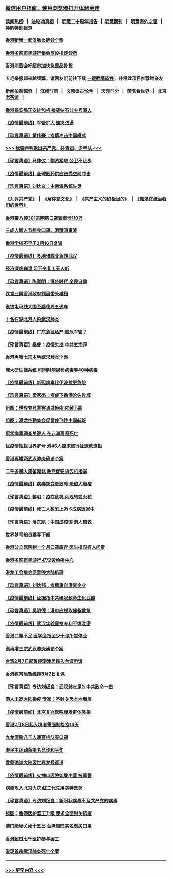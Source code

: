 ### [微信用户指南，使用浏览器打开体验更佳](https://github.com/gfw-breaker/banned-news1/blob/master/indexes/wechat-guide.md?t=0)
#### [禁闻热榜](热点新闻.md?t=0)  &nbsp;&nbsp;|&nbsp;&nbsp; [法轮功真相](https://github.com/gfw-breaker/truth/blob/master/README.md?t=0) &nbsp;&nbsp;|&nbsp;&nbsp; [明慧二十周年报告](https://github.com/gfw-breaker/mh-reports/blob/master/README.md?t=0) &nbsp;&nbsp;|&nbsp;&nbsp;[明慧期刊](https://github.com/gfw-breaker/mh-qikan) &nbsp;&nbsp;|&nbsp;&nbsp; [明慧海外之窗](https://github.com/gfw-breaker/mh-news/blob/master/README.md?t=0) &nbsp;&nbsp;|&nbsp;&nbsp; [神韵特别报道](https://github.com/gfw-breaker/mh-news/blob/master/shenyun.md?t=0)
#### [香港新增一武汉肺炎确诊个案](../pages/nsc415/n11874044.md?t=02172103) 
#### [香港多区市民游行集会反设指定诊所](../pages/nsc415/n11874017.md?t=02172103) 
#### [香港消委会吁超市加快急需品补货](../pages/nsc415/n11874003.md?t=02172103) 
#### 五毛举报越来越频繁，请网友们前往下载 [一键翻墙软件](https://github.com/gfw-breaker/ssr-accounts)，并将此项目推荐给亲友
#### [新闻拍案惊奇](https://github.com/gfw-breaker/banned-news1/blob/master/pages/link4.md) &nbsp;&nbsp;|&nbsp;&nbsp; [江峰时刻](https://github.com/gfw-breaker/banned-news1/blob/master/pages/link4.md) &nbsp;&nbsp;|&nbsp;&nbsp; [文昭谈古论今](https://github.com/gfw-breaker/banned-news1/blob/master/pages/link4.md) &nbsp;&nbsp;|&nbsp;&nbsp; [天亮时分](https://github.com/gfw-breaker/banned-news1/blob/master/pages/link4.md) &nbsp;&nbsp;|&nbsp;&nbsp; [萧茗看世界](https://github.com/gfw-breaker/banned-news1/blob/master/pages/link4.md) &nbsp;&nbsp;|&nbsp;&nbsp; [北京老茶馆](https://github.com/gfw-breaker/banned-news1/blob/master/pages/link4.md) &nbsp;&nbsp;|&nbsp;&nbsp; 
#### [香港保安局正安排包机 接载钻石公主号港人](../pages/nsc415/n11873932.md?t=02172103) 
#### [【疫情最前线】军管扩大 蝗灾进逼](../pages/nsc415/n11873780.md?t=02172103) 
#### [【珍言真语】黄伟豪：疫情冲击中国模式](../pages/nsc415/n11873482.md?t=02172103) 
#### [>>> 我要声明退出共产党、共青团、少年队 <<<](https://github.com/begood0513/goodnews/blob/master/quit/letter.md) 
#### [【珍言真语】马仲仪：物资紧缺 公卫不让步](../pages/nsc415/n11872315.md?t=02172103) 
#### [【疫情最前线】全球医药供应链受空前冲击](../pages/nsc415/n11869614.md?t=02172103) 
#### [【珍言真语】刘达文：中南海系统失灵](../pages/nsc415/n11869465.md?t=02172103) 
#### [《九评共产党》](https://github.com/begood0513/9ping.md/blob/master/README.md) &nbsp;|&nbsp; [《解体党文化》](../../../../jtdwh.md/blob/master/README.md)  &nbsp;|&nbsp; [《共产主义的终极目的》](../../../../gczydzjmd.md/blob/master/README.md) &nbsp;|&nbsp; [《魔鬼在统治我们的世界》](../../../../mgztzwmdsj.md/blob/master/README.md) 
#### [香港警方接301宗网购口罩骗案涉110万](../pages/nsc415/n11867572.md?t=02172103) 
#### [三成人情人节想收口罩、酒精消毒液](../pages/nsc415/n11867523.md?t=02172103) 
#### [香港学校不早于3月16日复课](../pages/nsc415/n11867498.md?t=02172103) 
#### [【疫情最前线】多地殡葬业急援武汉](../pages/nsc415/n11866914.md?t=02172103) 
#### [经济濒临崩溃 习下令复工无人听](../pages/nsc415/n11867269.md?t=02172103) 
#### [【珍言真语】陈竟明：瘟疫时代 全民自救](../pages/nsc415/n11866765.md?t=02172103) 
#### [饮食业冀香港政府领展带头减租](../pages/nsc415/n11864876.md?t=02172103) 
#### [港铁屯马线大围至启德周五通车](../pages/nsc415/n11864842.md?t=02172103) 
#### [十名在湖北港人染武汉肺炎](../pages/nsc415/n11864807.md?t=02172103) 
#### [【疫情最前线】广东急征私产 趁危军管？](../pages/nsc415/n11864205.md?t=02172103) 
#### [【珍言真语】桑普：疫情失控 中共五宗罪](../pages/nsc415/n11864157.md?t=02172103) 
#### [香港再增七宗本地武汉肺炎个案](../pages/nsc415/n11862405.md?t=02172103) 
#### [理大研快筛系统 可同时测冠状病毒等40种病毒](../pages/nsc415/n11862376.md?t=02172103) 
#### [【疫情最前线】新冠病毒比伊波拉更危险](../pages/nsc415/n11862199.md?t=02172103) 
#### [【珍言真语】梁家杰：疫症下香港沦失败城](../pages/nsc415/n11861588.md?t=02172103) 
#### [组图：世界梦号乘客通过检疫 陆续下船](../pages/nsc415/n11858302.md?t=02172103) 
#### [组图：港龙空勤集会促暂停飞往中国航班](../pages/nsc415/n11858190.md?t=02172103) 
#### [冠状病毒调查关键人 在非洲离奇死亡](../pages/nsc415/n11859798.md?t=02172103) 
#### [忧疫情拒搭世界梦号 港46人要求旅行社退款遭拒](../pages/nsc415/n11859849.md?t=02172103) 
#### [香港再增两武汉肺炎确诊个案](../pages/nsc415/n11859833.md?t=02172103) 
#### [二千多港人滞留湖北 政党促安排包机接送](../pages/nsc415/n11859831.md?t=02172103) 
#### [【疫情最前线】病毒突变更致命 恐酿大瘟疫](../pages/nsc415/n11859604.md?t=02172103) 
#### [【珍言真语】黎明：疫症危机 闪现转变火花](../pages/nsc415/n11859199.md?t=02172103) 
#### [【疫情最前线】死亡人数恐上万 6成病逝家中](../pages/nsc415/n11856687.md?t=02172103) 
#### [【珍言真语】潘东凯：中国成疫国 港人自救](../pages/nsc415/n11856962.md?t=02172103) 
#### [世界梦号船员乘客下船](../pages/nsc415/n11856883.md?t=02172103) 
#### [香港公立医院剩一个月口罩库存 医生指应有人问责](../pages/nsc415/n11856875.md?t=02172103) 
#### [香港多区市民游行 抗议设检疫中心](../pages/nsc415/n11856866.md?t=02172103) 
#### [港龙工会集会促暂停大陆航班](../pages/nsc415/n11856840.md?t=02172103) 
#### [【珍言真语】刘达邦：疫情重创港资企业](../pages/nsc415/n11854274.md?t=02172103) 
#### [【疫情最前线】证据指中共研发致命生化武器](../pages/nsc415/n11853087.md?t=02172103) 
#### [【珍言真语】吴明德：港府应提取储备救急](../pages/nsc415/n11852734.md?t=02172103) 
#### [【疫情最前线】武汉实验室抢专利不慎泄密](../pages/nsc415/n11850310.md?t=02172103) 
#### [香港口罩不足 医学会指至少十诊所暂停业](../pages/nsc415/n11850301.md?t=02172103) 
#### [港再增三宗武汉肺炎确诊个案](../pages/nsc415/n11850328.md?t=02172103) 
#### [台湾2月7日起暂停港澳居民入台证申请](../pages/nsc415/n11850304.md?t=02172103) 
#### [香港教育局暂维持3月2日复课](../pages/nsc415/n11850260.md?t=02172103) 
#### [【珍言真语】专访刘细良：武汉肺炎是对中共致命一击](../pages/nsc415/n11849934.md?t=02172103) 
#### [港人未返大陆染疫 专家：不封关恐本地爆发](../pages/nsc415/n11848021.md?t=02172103) 
#### [【疫情最前线】北京复兴医院爆发群体感染](../pages/nsc415/n11847626.md?t=02172103) 
#### [香港2月8日起入境者需强制检疫14天](../pages/nsc415/n11847658.md?t=02172103) 
#### [九龙湾逾八千人通宵排队买口罩](../pages/nsc415/n11847647.md?t=02172103) 
#### [港民主运动获提名竞逐和平奖](../pages/nsc415/n11847633.md?t=02172103) 
#### [曾载确诊大陆客世界梦号返港](../pages/nsc415/n11847608.md?t=02172103) 
#### [【疫情最前线】火神山医院如集中营 被军管](../pages/nsc415/n11847524.md?t=02172103) 
#### [病毒攻入北京大院 红二代先用美特效药](../pages/nsc415/n11847427.md?t=02172103) 
#### [【珍言真语】专访刘细良：新冠状病毒不及共产党的病毒](../pages/nsc415/n11847164.md?t=02172103) 
#### [组图：香港医护罢工升级 要求全面封关抗疫](../pages/nsc415/n11844107.md?t=02172103) 
#### [澳门赌场关闭十五日 台湾周四实名制买口罩](../pages/nsc415/n11845083.md?t=02172103) 
#### [香港超过七千医护参与罢工](../pages/nsc415/n11845051.md?t=02172103) 
#### [港现首宗武汉肺炎死亡个案](../pages/nsc415/n11844998.md?t=02172103) 

----
#### [ >>> 更早内容 <<< ](../indexes/nsc415-earlier.md)
